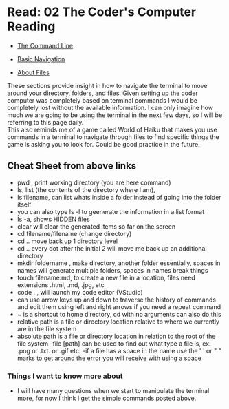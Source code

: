 # Read: 02 The Coder's Computer Reading

- [The Command Line](https://ryanstutorials.net/linuxtutorial/commandline.php)

- [Basic Navigation](https://ryanstutorials.net/linuxtutorial/navigation.php)

- [About Files](https://ryanstutorials.net/linuxtutorial/aboutfiles.php)

These sections provide insight in how to navigate the terminal to move around your directory, folders, and files.  Given setting up the coder computer was completely based on terminal commands I would be completely lost without the available information.  I can only imagine how much we are going to be using the terminal in the next few days, so I will be referring to this page daily.  
This also reminds me of a game called World of Haiku that makes you use commands in a terminal to navigate through files to find specific things the game is asking you to look for. Could be good practice in the future.

## Cheat Sheet from above links

- pwd  , print working directory (you are here command)
- ls, list (the contents of the directory where I am),
- ls filename, can list whats inside a folder instead of going into the folder itself
- you can also type ls -l to geenerate the information in a list format
- ls -a, shows HIDDEN files
- clear will clear the generated items so far on the screen
- cd filename/filename (change directory)
- cd .. move back up 1 directory level
- cd .. every dot after the initial 2 will move me back up an additional directory
- mkdir foldername  , make directory, another folder essentially, spaces in names will generate multiple folders, spaces in names break things
- touch filename.md, to create a new file in a location, files need extensions .html, .md, .jpg, etc
- code . , will launch my code editor (VStudio)
- can use arrow keys up and down to traverse the history of commands and edit them using left and right arrows if you need a repeat command
- ~ is a shortcut to home directory, cd with no arguments can also do this
- relative path is a file or directory location relative to where we currently are in the file system
- absolute path is a file or directory location in relation to the root of the file system
-file [path] can be used to find out what type a file is, ex. .png or .txt. or .gif etc.
-if a file has a space in the name use the ' ' or " " marks to get around the error you will receive with using a space

### Things I want to know more about

- I will have many questions when we start to manipulate the terminal more, for now I think I get the simple commands posted above.
